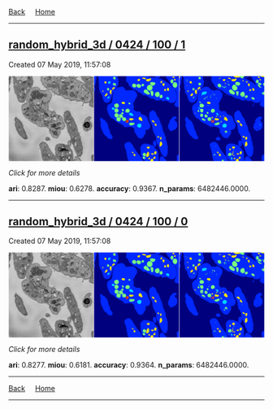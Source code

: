 
[Back](..)&nbsp;&nbsp;&nbsp;&nbsp;&nbsp;[Home](https://leapmanlab.github.io/snapshots)

---

<div class="summary"><a href="1"><h2>random_hybrid_3d / 0424 / 100 / 1</h2></a><p>Created 07 May 2019, 11:57:08
</p><a href="1"><img src="1/media/summary.png" align="center"></a><p>
<i>Click for more details</i>
</p></div>

**ari**: 0.8287. **miou**: 0.6278. **accuracy**: 0.9367. **n_params**: 6482446.0000. 

---

<div class="summary"><a href="0"><h2>random_hybrid_3d / 0424 / 100 / 0</h2></a><p>Created 07 May 2019, 11:57:08
</p><a href="0"><img src="0/media/summary.png" align="center"></a><p>
<i>Click for more details</i>
</p></div>

**ari**: 0.8277. **miou**: 0.6181. **accuracy**: 0.9364. **n_params**: 6482446.0000. 

---

[Back](..)&nbsp;&nbsp;&nbsp;&nbsp;&nbsp;[Home](https://leapmanlab.github.io/snapshots)

---